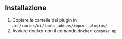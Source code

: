 ## Installazione
1. Copiare le cartelle dei plugin in `pcf/routes/ui/tools_addons/import_plugins/`
2. Avviare docker con il comando `docker compose up`
